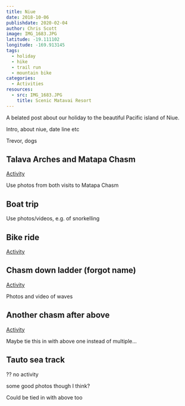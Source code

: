 ```yaml
---
title: Niue
date: 2018-10-06
publishdate: 2020-02-04
author: Chris Scott
image: IMG_1683.JPG
latitude: -19.111102
longitude: -169.913145
tags:
  - holiday
  - hike
  - trail run
  - mountain bike
categories:
  - Activities
resources:
  - src: IMG_1683.JPG
    title: Scenic Matavai Resort
---
```


A belated post about our holiday to the beautiful Pacific island of Niue.

Intro, about niue, date line etc

Trevor, dogs

## Talava Arches and Matapa Chasm

[Activity](https://connect.garmin.com/modern/activity/3075752678)

Use photos from both visits to Matapa Chasm

## Boat trip

Use photos/videos, e.g. of snorkelling

## Bike ride

[Activity](https://connect.garmin.com/modern/activity/3075754921)

## Chasm down ladder (forgot name)

[Activity](https://connect.garmin.com/modern/activity/3080596267)

Photos and video of waves

## Another chasm after above

[Activity](https://connect.garmin.com/modern/activity/3080596590)

Maybe tie this in with above one instead of multiple...

## Tauto sea track

?? no activity

some good photos though I think?

Could be tied in with above too




